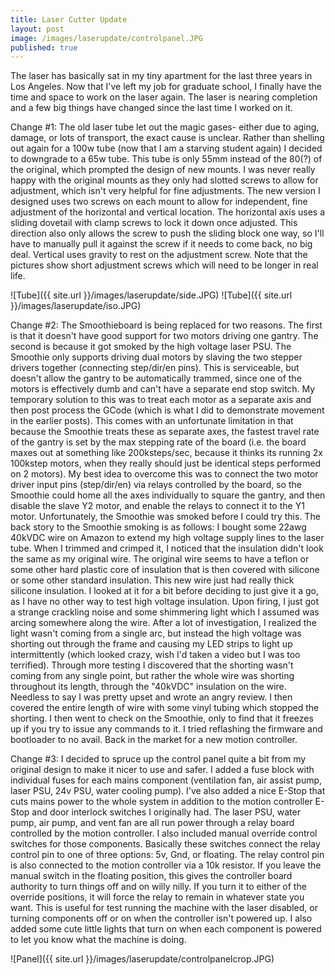 ```yaml
---
title: Laser Cutter Update
layout: post
image: /images/laserupdate/controlpanel.JPG
published: true
---
```


The laser has basically sat in my tiny apartment for the last three years in Los Angeles. Now that I've left my job for graduate school, I finally have the time and space to work on the laser again. The laser is nearing completion and a few big things have changed since the last time I worked on it.

<!-- more -->

Change #1: The old laser tube let out the magic gases- either due to aging, damage, or lots of transport, the exact cause is unclear. Rather than shelling out again for a 100w tube (now that I am a starving student again) I decided to downgrade to a 65w tube. This tube is only 55mm instead of the 80(?) of the original, which prompted the design of new mounts. I was never really happy with the original mounts as they only had slotted screws to allow for adjustment, which isn't very helpful for fine adjustments. The new version I designed uses two screws on each mount to allow for independent, fine adjustment of the horizontal and vertical location. The horizontal axis uses a sliding dovetail with clamp screws to lock it down once adjusted. This direction also only allows the screw to push the sliding block one way, so I'll have to manually pull it against the screw if it needs to come back, no big deal. Vertical uses gravity to rest on the adjustment screw. Note that the pictures show short adjustment screws which will need to be longer in real life.

![Tube]({{ site.url }}/images/laserupdate/side.JPG)
![Tube]({{ site.url }}/images/laserupdate/iso.JPG)

Change #2: The Smoothieboard is being replaced for two reasons. The first is that it doesn't have good support for two motors driving one gantry. The second is because it got smoked by the high voltage laser PSU.
The Smoothie only supports driving dual motors by slaving the two stepper drivers together (connecting step/dir/en pins). This is serviceable, but doesn't allow the gantry to be automatically trammed, since one of the motors is effectively dumb and can't have a separate end stop switch.
My temporary solution to this was to treat each motor as a separate axis and then post process the GCode (which is what I did to demonstrate movement in the earlier posts). This comes with an unfortunate limitation in that because the Smoothie treats these as separate axes, the fastest travel rate of the gantry is set by the max stepping rate of the board (i.e. the board maxes out at something like 200ksteps/sec, because it thinks its running 2x 100kstep motors, when they really should just be identical steps performed on 2 motors).
My best idea to overcome this was to connect the two motor driver input pins (step/dir/en) via relays controlled by the board, so the Smoothie could home all the axes individually to square the gantry, and then disable the slave Y2 motor, and enable the relays to connect it to the Y1 motor. Unfortunately, the Smoothie was smoked before I could try this.
The back story to the Smoothie smoking is as follows: I bought some 22awg 40kVDC wire on Amazon to extend my high voltage supply lines to the laser tube. When I trimmed and crimped it, I noticed that the insulation didn't look the same as my original wire. The original wire seems to have a teflon or some other hard plastic core of insulation that is then covered with silicone or some other standard insulation. This new wire just had really thick silicone insulation. I looked at it for a bit before deciding to just give it a go, as I have no other way to test high voltage insulation.
Upon firing, I just got a strange crackling noise and some shimmering light which I assumed was arcing somewhere along the wire. After a lot of investigation, I realized the light wasn't coming from a single arc, but instead the high voltage was shorting out through the frame and causing my LED strips to light up intermittently (which looked crazy, wish I'd taken a video but I was too terrified). Through more testing I discovered that the shorting wasn't coming from any single point, but rather the whole wire was shorting throughout its length, through the "40kVDC" insulation on the wire. Needless to say I was pretty upset and wrote an angry review. I then covered the entire length of wire with some vinyl tubing which stopped the shorting. I then went to check on the Smoothie, only to find that it freezes up if you try to issue any commands to it. I tried reflashing the firmware and bootloader to no avail. Back in the market for a new motion controller.

Change #3: I decided to spruce up the control panel quite a bit from my original design to make it nicer to use and safer. I added a fuse block with individual fuses for each mains component (ventilation fan, air assist pump, laser PSU, 24v PSU, water cooling pump). I've also added a nice E-Stop that cuts mains power to the whole system in addition to the motion controller E-Stop and door interlock switches I originally had. The laser PSU, water pump, air pump, and vent fan are all run power through a relay board controlled by the motion controller. I also included manual override control switches for those components. Basically these switches connect the relay control pin to one of three options: 5v, Gnd, or floating. The relay control pin is also connected to the motion controller via a 10k resistor. If you leave the manual switch in the floating position, this gives the controller board authority to turn things off and on willy nilly. If you turn it to either of the override positions, it will force the relay to remain in whatever state you want. This is useful for test running the machine with the laser disabled, or turning components off or on when the controller isn't powered up. I also added some cute little lights that turn on when each component is powered to let you know what the machine is doing.

![Panel]({{ site.url }}/images/laserupdate/controlpanelcrop.JPG)